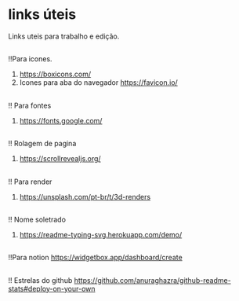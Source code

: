 # links úteis
Links uteis para trabalho e edição.

 ##
 !!Para icones.
 1. https://boxicons.com/
 2. Icones para aba do navegador https://favicon.io/

 ##
 !! Para fontes
1.  https://fonts.google.com/

 ##
!! Rolagem de pagina 
1. https://scrollrevealjs.org/

 ##
!! Para render
1. https://unsplash.com/pt-br/t/3d-renders


 ##
 !! Nome soletrado 
 1. https://readme-typing-svg.herokuapp.com/demo/


 ##
 !!Para notion
 https://widgetbox.app/dashboard/create



 ##
 !! Estrelas do github
 https://github.com/anuraghazra/github-readme-stats#deploy-on-your-own
